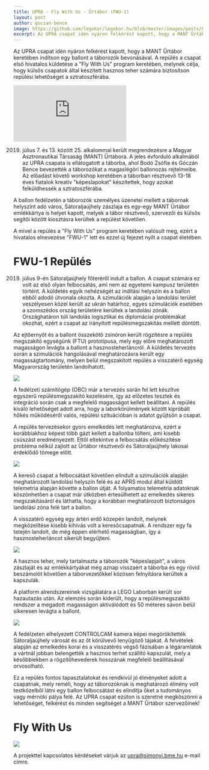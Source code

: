 ```yaml
---
title: UPRA - Fly With Us - Űrtábor (FWU-1)
layout: post
author: goczan-bence
image: https://github.com/legokor/legokor.hu/blob/master/images/posts/FWU-1_cikk/urtabor_sujhely_aero.jpg?raw=true
excerpt: Az UPRA csapat idén nyáron felkérést kapott, hogy a MANT Űrtábor keretében indítson egy ballont a táborozók bevonásával.
---
```


Az UPRA csapat idén nyáron felkérést kapott, hogy a MANT Űrtábor keretében indítson egy ballont a táborozók bevonásával. A repülés a csapat első hivatalos küldetése a "Fly With Us" program keretében, melynek célja, hogy külsős csapatok által készített hasznos teher számára biztosítson repülési lehetőséget a sztratoszférába.

<div class="video16-9">
  <iframe src="https://www.youtube.com/embed/tLt19FdWq6s" frameborder="0" allowfullscreen></iframe>
</div>

2019. július 7. és 13. között 25. alkalommal került megrendezésre a Magyar Asztronautikai Társaság (MANT) Űrtábora. A jeles évforduló alkalmából az UPRA csapata is ellátogatott a táborba, ahol Bodó Zsófia és Góczán Bence bevezették a táborozókat a magaslégöri ballonozás rejtelmeibe. Az előadást követő workshop keretében a táborban résztvevő 13-18 éves fiatalok kreatív "képeslapokat" készítettek, hogy azokat felküldhessék a sztratoszférába.

A ballon fedélzetén a táborozók személyes üzenetei mellett a tábornak helyszínt adó város, Sátoraljaújhely zászlaja és egy-egy MANT Űrtábor emlékkártya is helyet kapott, melyek a tábor résztvevő, szervezői és külsős segítői között kiosztásra kerültek a repülést követően.

A mivel a repülés a "Fly With Us" program keretében valósult meg, ezért a hivatalos elnevezése "FWU-1" lett és ezzel új fejezet nyílt a csapat életében. 

# FWU-1 Repülés

2019. július 9-én Sátoraljaújhely főteréről indult a ballon. A csapat számára ez volt az első olyan felbocsátás, ami nem az egyetemi kampusz területén történt. A küldetés egyik nehézségét az indítási helyszín és a ballon ebből adodó útvonala okozta. A szimulációk alapján a landolási terület veszélyesen közel került az ukrán határhoz, egyes szimulációk esetében a szomszédos ország területére kerültek a landolási zónák. Országhatáron túli landolás logisztikai és diplomáciai problémákat okozhat, ezért a csapat az irányított repülésmegszakítás mellett döntött.

Az ejtőernyőt és a ballont összekötő zsinóron került rögzítésre a repülés megszakító egységünk (FTU) prototípusa, mely egy előre meghatározott magasságon levágta a ballont a hasznosteherláncról. A küldetés tervezés során a szimulációk hangolásával meghatározásra került egy magasságtartomány, melyen belül megszakított repülés a visszatérő egység Magyarország területén landolhatott.

![](/images/posts/FWU-1_cikk/balloonpath.JPG)

A fedélzeti számítógép (OBC) már a tervezés során fel lett készítve egyszerű repülésmegszakító kezelésére, így az előzetes tesztek és integráció során csak a megfelelő magasságot kellett beállítani. A repülés kiváló lehetőséget adott arra, hogy a laborkörülmények között kipróbált hőkés működéséről valós, repülési szituációban is adatot gyűjtsön a csapat.


A repülés tervezésekor gyors emelkedés lett meghatározva, ezért a korábbiakhoz képest több gázt kellett a ballonba tölteni, ami kisebb csúszást eredményezett. Ettől eltekintve a felbocsátás előkészítése probléma nélkül zajlott az Űrtábor résztvevői és Sátoraljaújhely lakosai érdeklődő tömege előtt.

![](/images/posts/FWU-1_cikk/urtabor_ballontoltes.jpg)

A kereső csapat a felbocsátást követően elindult a szimulációk alapján meghatározott landolási helyszín felé és az APRS modul által küldött telemetria alapján követte a ballon útját. A folyamatos telemetria adatoknak köszönhetően a csapat már útközben értesülhetett az emelkedés sikeres megszakításáról és láthatta, hogy a korábban meghatározott biztonságos landolási zóna felé tart a ballon.

A visszatérő egység egy ártéri erdő közepén landolt, melynek megközelítése kisebb kihívás volt a keresőcsapatnak. A rendszer egy fa tetején landolt, de még éppen elérhető magasságban, így a hasznosteherláncot sikerült begyűjteni.

![](/images/posts/FWU-1_cikk/landolas.jpg)

A hasznos teher, mely tartalmazta a táborozók "képeslapjait", a város zászlaját és az emlékkártyákat még aznap visszaért a táborba és egy rövid beszámolót követően a táborvezetőkkel közösen felnyitásra kerültek a kapszulák.

A platform alrendszereinek vizsgálatára a LEGO Laborban került sor hazautazás után. Az elemzés során kiderült, hogy a repülésmegszakító rendszer a megadott magasságon aktiválódott és 50 méteres sávon belül sikeresen levágta a ballont.

![](/images/posts/FWU-1_cikk/urtabor_sujhely_aero.jpg)

A fedélzeten elhelyezett CONTROLCAM kamera képei megörökítették Sátoraljaújhely városát és az őt körülvevő lenyűgöző tájakat. A felvételek alapján az emelkedés korai és a visszatérés végső fázisában a légáramlatok a vártnál jobban belengették a hasznos terhet szállító kapszulát, mely a későbbiekben a rögzítőhevederek hosszának megfelelő beállításával orvosolható.

Ez a repülés fontos tapasztalatokat és rendkívül jó élményeket adott a csapatnak, mely reméli, hogy az táborozóknak is meghatározó élmény volt testközelből látni egy ballon felbocsátást és elindítja őket a tudományos vagy mérnöki pálya felé. Az UPRA csapat ezúton is szeretné megköszönni a lehetőséget, felkérést és minden segítséget a MANT Űrtábor szervezőinek!


# Fly With Us

![](/images/posts/matef-4_cikk/fly_with_us.jpg)

A projekttel kapcsolatos kérdéseket várjuk az [upra@simonyi.bme.hu](mailto:upra@simonyi.bme.hu) e-mail címre. 
